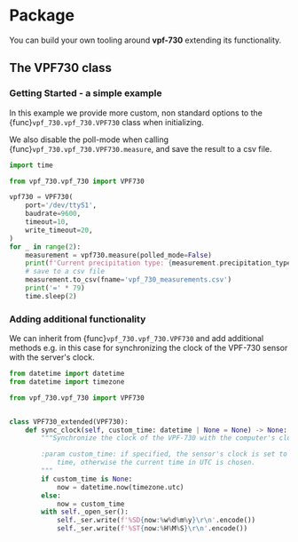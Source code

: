 # Package

You can build your own tooling around **vpf-730** extending its functionality.

## The VPF730 class

### Getting Started - a simple example

In this example we provide more custom, non standard options to the {func}`vpf_730.vpf_730.VPF730` class when initializing.

We also disable the poll-mode when calling {func}`vpf_730.vpf_730.VPF730.measure`, and save the result to a csv file.

```python
import time

from vpf_730.vpf_730 import VPF730

vpf730 = VPF730(
    port='/dev/ttyS1',
    baudrate=9600,
    timeout=10,
    write_timeout=20,
)
for _ in range(2):
    measurement = vpf730.measure(polled_mode=False)
    print(f'Current precipitation type: {measurement.precipitation_type_msg_readable}')
    # save to a csv file
    measurement.to_csv(fname='vpf_730_measurements.csv')
    print('=' * 79)
    time.sleep(2)
```

### Adding additional functionality

We can inherit from {func}`vpf_730.vpf_730.VPF730` and add additional methods e.g. in this case for synchronizing the clock of the VPF-730 sensor with the server's clock.

```python
from datetime import datetime
from datetime import timezone

from vpf_730.vpf_730 import VPF730


class VPF730_extended(VPF730):
    def sync_clock(self, custom_time: datetime | None = None) -> None:
        """Synchronize the clock of the VPF-730 with the computer's clock.

        :param custom_time: if specified, the sensor's clock is set to this
            time, otherwise the current time in UTC is chosen.
        """
        if custom_time is None:
            now = datetime.now(timezone.utc)
        else:
            now = custom_time
        with self._open_ser():
            self._ser.write(f'%SD{now:%w%d%m%y}\r\n'.encode())
            self._ser.write(f'%ST{now:%H%M%S}\r\n'.encode())
```
